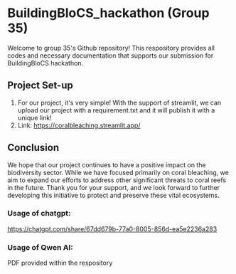 # BuildingBloCS_hackathon (Group 35)
Welcome to group 35's Github repository! This respository provides all codes and necessary documentation that supports our submission for BuildingBloCS hackathon.

## Project Set-up
1. For our project, it's very simple! With the support of streamlit, we can upload our project with a requirement.txt and it will publish it with a unique link!
2. Link: https://coralbleaching.streamlit.app/

## Conclusion
We hope that our project continues to have a positive impact on the biodiversity sector. While we have focused primarily on coral bleaching, we aim to expand our efforts to address other significant threats to coral reefs in the future. Thank you for your support, and we look forward to further developing this initiative to protect and preserve these vital ecosystems.


### Usage of chatgpt:
https://chatgpt.com/share/67dd679b-77a0-8005-856d-ea5e2236a283

### Usage of Qwen AI:
PDF provided within the respository
